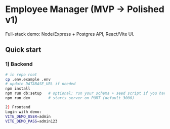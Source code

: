 # Employee Manager (MVP → Polished v1)

Full-stack demo: Node/Express + Postgres API, React/Vite UI.

## Quick start

### 1) Backend

```bash
# in repo root
cp .env.example .env
# update DATABASE_URL if needed
npm install
npm run db:setup   # optional: run your schema + seed script if you have one
npm run dev        # starts server on PORT (default 3000)

2) Frontend
Login with demo:
VITE_DEMO_USER=admin
VITE_DEMO_PASS=admin123